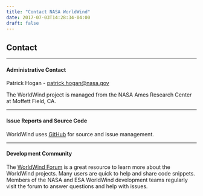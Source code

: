 ```yaml
---
title: "Contact NASA WorldWind"
date: 2017-07-03T14:28:34-04:00
draft: false
---
```


## Contact

---

#### Administrative Contact

Patrick Hogan - [patrick.hogan@nasa.gov](mailto://patrick.hogan@nasa.gov)

The WorldWind project is managed from the NASA Ames Research Center at Moffett Field, CA.

---

#### Issue Reports and Source Code

WorldWind uses [GitHub](https://github.com/NASAWorldWind/) for source and issue management.

---

#### Development Community

The [WorldWind Forum](https://forum.worldwindcentral.com/) is a great resource to learn more about the WorldWind
projects. Many users are quick to help and share code snippets. Members of the NASA and ESA WorldWind development teams
regularly visit the forum to answer questions and help with issues.
